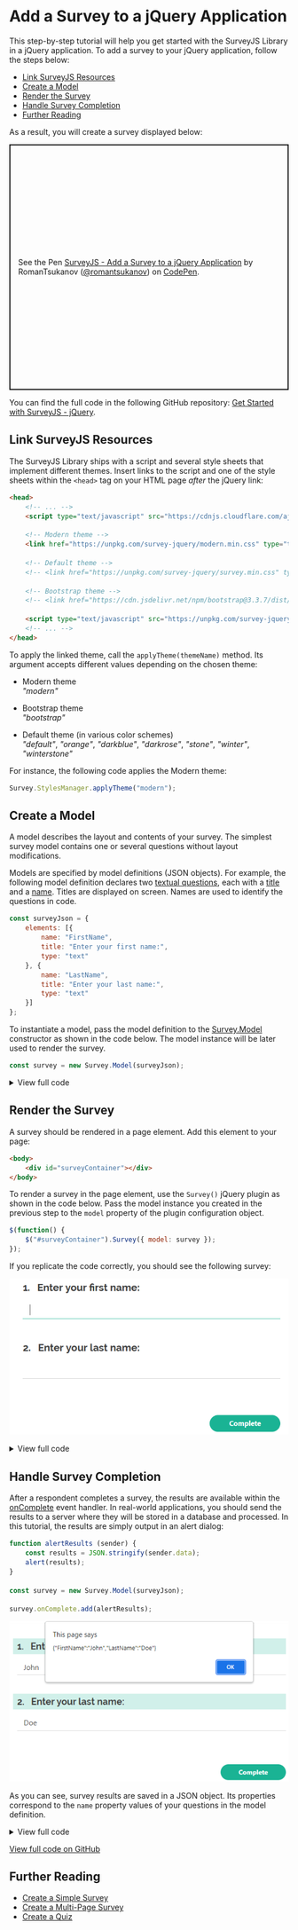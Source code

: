 # Add a Survey to a jQuery Application

This step-by-step tutorial will help you get started with the SurveyJS Library in a jQuery application. To add a survey to your jQuery application, follow the steps below:

- [Link SurveyJS Resources](#link-surveyjs-resources)
- [Create a Model](#create-a-model)
- [Render the Survey](#render-the-survey)
- [Handle Survey Completion](#handle-survey-completion)
- [Further Reading](#further-reading)

As a result, you will create a survey displayed below:

<p class="codepen" data-height="443" data-default-tab="js,result" data-slug-hash="QWqbyPE" data-user="romantsukanov" style="height: 443px; box-sizing: border-box; display: flex; align-items: center; justify-content: center; border: 2px solid; margin: 1em 0; padding: 1em;">
  <span>See the Pen <a href="https://codepen.io/romantsukanov/pen/QWqbyPE">
  SurveyJS - Add a Survey to a jQuery Application</a> by RomanTsukanov (<a href="https://codepen.io/romantsukanov">@romantsukanov</a>)
  on <a href="https://codepen.io">CodePen</a>.</span>
</p>
<script async src="https://cpwebassets.codepen.io/assets/embed/ei.js"></script>

You can find the full code in the following GitHub repository: <a href="https://github.com/surveyjs/code-examples/tree/main/get-started-jquery" target="_blank">Get Started with SurveyJS - jQuery</a>.

## Link SurveyJS Resources

The SurveyJS Library ships with a script and several style sheets that implement different themes. Insert links to the script and one of the style sheets within the `<head>` tag on your HTML page _after_ the jQuery link:

```html
<head>
    <!-- ... -->
    <script type="text/javascript" src="https://cdnjs.cloudflare.com/ajax/libs/jquery/3.5.1/jquery.min.js"></script>

    <!-- Modern theme -->
    <link href="https://unpkg.com/survey-jquery/modern.min.css" type="text/css" rel="stylesheet">

    <!-- Default theme -->
    <!-- <link href="https://unpkg.com/survey-jquery/survey.min.css" type="text/css" rel="stylesheet"> -->

    <!-- Bootstrap theme -->
    <!-- <link href="https://cdn.jsdelivr.net/npm/bootstrap@3.3.7/dist/css/bootstrap.min.css" rel="stylesheet"> -->

    <script type="text/javascript" src="https://unpkg.com/survey-jquery"></script>
    <!-- ... -->
</head>
```

To apply the linked theme, call the `applyTheme(themeName)` method. Its argument accepts different values depending on the chosen theme:

- Modern theme      
*"modern"*

- Bootstrap theme       
*"bootstrap"*

- Default theme (in various color schemes)     
*"default"*, *"orange"*, *"darkblue"*, *"darkrose"*, *"stone"*, *"winter"*, *"winterstone"*

For instance, the following code applies the Modern theme:

```js
Survey.StylesManager.applyTheme("modern");
```

## Create a Model

A model describes the layout and contents of your survey. The simplest survey model contains one or several questions without layout modifications.

Models are specified by model definitions (JSON objects). For example, the following model definition declares two [textual questions](https://surveyjs.io/Documentation/Library?id=questiontextmodel), each with a [title](https://surveyjs.io/Documentation/Library?id=questiontextmodel#title) and a [name](https://surveyjs.io/Documentation/Library?id=questiontextmodel#name). Titles are displayed on screen. Names are used to identify the questions in code.

```js
const surveyJson = {
    elements: [{
        name: "FirstName",
        title: "Enter your first name:",
        type: "text"
    }, {
        name: "LastName",
        title: "Enter your last name:",
        type: "text"
    }]
};
```

To instantiate a model, pass the model definition to the [Survey.Model](https://surveyjs.io/Documentation/Library?id=surveymodel) constructor as shown in the code below. The model instance will be later used to render the survey. 

```js
const survey = new Survey.Model(surveyJson);
```

<details>
    <summary>View full code</summary>  

```html
<!DOCTYPE html>
<html>
<head>
    <title>My First Survey</title>
    <meta charset="utf-8">
    <script type="text/javascript" src="https://cdnjs.cloudflare.com/ajax/libs/jquery/3.5.1/jquery.min.js"></script>

    <!-- Modern theme -->
    <link href="https://unpkg.com/survey-jquery/modern.min.css" type="text/css" rel="stylesheet">

    <!-- Default theme -->
    <!-- <link href="https://unpkg.com/survey-jquery/survey.min.css" type="text/css" rel="stylesheet"> -->

    <!-- Bootstrap theme -->
    <!-- <link href="https://cdn.jsdelivr.net/npm/bootstrap@3.3.7/dist/css/bootstrap.min.css" rel="stylesheet"> -->

    <script type="text/javascript" src="https://unpkg.com/survey-jquery/survey.jquery.min.js"></script>
    <script type="text/javascript" src="index.js"></script>
</head>
<body>
</body>
</html>
```

```js
Survey
    .StylesManager
    .applyTheme("modern");

const surveyJson = {
    elements: [{
        name: "FirstName",
        title: "Enter your first name:",
        type: "text"
    }, {
        name: "LastName",
        title: "Enter your last name:",
        type: "text"
    }]
};

const survey = new Survey.Model(surveyJson);
```
</details> 

## Render the Survey

A survey should be rendered in a page element. Add this element to your page:

```html
<body>
    <div id="surveyContainer"></div>
</body>
```

To render a survey in the page element, use the `Survey()` jQuery plugin as shown in the code below. Pass the model instance you created in the previous step to the `model` property of the plugin configuration object.

```js
$(function() {
    $("#surveyContainer").Survey({ model: survey });
});
```

If you replicate the code correctly, you should see the following survey:

![Get Started with SurveyJS - Primitive Survey](images/get-started-primitive-survey.png)

<details>
    <summary>View full code</summary>  

```html
<!DOCTYPE html>
<html>
<head>
    <title>My First Survey</title>
    <meta charset="utf-8">
    <script type="text/javascript" src="https://cdnjs.cloudflare.com/ajax/libs/jquery/3.5.1/jquery.min.js"></script>

    <!-- Modern theme -->
    <link href="https://unpkg.com/survey-jquery/modern.min.css" type="text/css" rel="stylesheet">

    <!-- Default theme -->
    <!-- <link href="https://unpkg.com/survey-jquery/survey.min.css" type="text/css" rel="stylesheet"> -->

    <!-- Bootstrap theme -->
    <!-- <link href="https://cdn.jsdelivr.net/npm/bootstrap@3.3.7/dist/css/bootstrap.min.css" rel="stylesheet"> -->

    <script type="text/javascript" src="https://unpkg.com/survey-jquery/survey.jquery.min.js"></script>
    <script type="text/javascript" src="index.js"></script>
</head>
<body>
    <div id="surveyContainer"></div>
</body>
</html>
```

```js
Survey
    .StylesManager
    .applyTheme("modern");

const surveyJson = {
    elements: [{
        name: "FirstName",
        title: "Enter your first name:",
        type: "text"
    }, {
        name: "LastName",
        title: "Enter your last name:",
        type: "text"
    }]
};

const survey = new Survey.Model(surveyJson);

$(function() {
    $("#surveyContainer").Survey({ model: survey });
});
```
</details>

## Handle Survey Completion

After a respondent completes a survey, the results are available within the [onComplete](https://surveyjs.io/Documentation/Library?id=surveymodel#onComplete) event handler. In real-world applications, you should send the results to a server where they will be stored in a database and processed. In this tutorial, the results are simply output in an alert dialog:

```js
function alertResults (sender) {
    const results = JSON.stringify(sender.data);
    alert(results);
}

const survey = new Survey.Model(surveyJson);

survey.onComplete.add(alertResults);
```

![Get Started with SurveyJS - Survey Results](images/get-started-primitive-survey-alert.png)

As you can see, survey results are saved in a JSON object. Its properties correspond to the `name` property values of your questions in the model definition.

<details>
    <summary>View full code</summary>  

```html
<!DOCTYPE html>
<html>
<head>
    <title>My First Survey</title>
    <meta charset="utf-8">
    <script type="text/javascript" src="https://cdnjs.cloudflare.com/ajax/libs/jquery/3.5.1/jquery.min.js"></script>

    <!-- Modern theme -->
    <link href="https://unpkg.com/survey-jquery/modern.min.css" type="text/css" rel="stylesheet">

    <!-- Default theme -->
    <!-- <link href="https://unpkg.com/survey-jquery/survey.min.css" type="text/css" rel="stylesheet"> -->

    <!-- Bootstrap theme -->
    <!-- <link href="https://cdn.jsdelivr.net/npm/bootstrap@3.3.7/dist/css/bootstrap.min.css" rel="stylesheet"> -->

    <script type="text/javascript" src="https://unpkg.com/survey-jquery/survey.jquery.min.js"></script>
    <script type="text/javascript" src="index.js"></script>
</head>
<body>
    <div id="surveyContainer"></div>
</body>
</html>
```

```js
Survey
    .StylesManager
    .applyTheme("modern");

const surveyJson = {
    elements: [{
        name: "FirstName",
        title: "Enter your first name:",
        type: "text"
    }, {
        name: "LastName",
        title: "Enter your last name:",
        type: "text"
    }]
};

const survey = new Survey.Model(surveyJson);

function alertResults (sender) {
    const results = JSON.stringify(sender.data);
    alert(results);
}

survey.onComplete.add(alertResults);

$(function() {
    $("#surveyContainer").Survey({ model: survey });
});
```
</details>

<a href="https://github.com/surveyjs/code-examples/tree/main/get-started-jquery" target="_blank">View full code on GitHub</a>

## Further Reading

- [Create a Simple Survey](https://surveyjs.io/Documentation/Library?id=design-survey-create-a-simple-survey)
- [Create a Multi-Page Survey](https://surveyjs.io/Documentation/Library?id=design-survey-create-a-multi-page-survey)
- [Create a Quiz](https://surveyjs.io/Documentation/Library?id=design-survey-create-a-quiz)